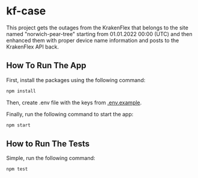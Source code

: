 # kf-case

This project gets the outages from the KrakenFlex that belongs to the site named "norwich-pear-tree" starting from 01.01.2022 00:00 (UTC) and then enhanced them with proper device name information and posts to the KrakenFlex API back.

## How To Run The App

First, install the packages using the following command:

```bash
npm install
```

Then, create .env file with the keys from [.env.example](https://github.com/mfozmen/kf-case/blob/main/.env.example).

Finally, run the following command to start the app:

```bash
npm start
```

## How to Run The Tests

Simple, run the following command:

```bash
npm test
```
